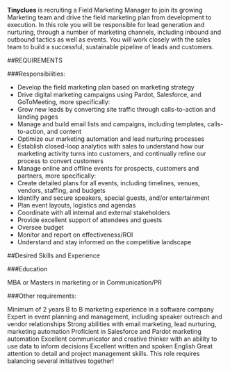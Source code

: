 **Tinyclues** is recruiting a Field Marketing Manager to join its growing Marketing team and drive the field marketing plan from development to execution. In this role you will be responsible for lead generation and nurturing, through a number of marketing channels, including inbound and outbound tactics as well as events. You will work closely with the sales team to build a successful, sustainable pipeline of leads and customers.

##REQUIREMENTS

###Responsibilities: 

- Develop the field marketing plan based on marketing strategy
- Drive digital marketing campaigns using Pardot, Salesforce, and GoToMeeting, more specifically:
- Grow new leads by converting site traffic through calls-to-action and landing pages
- Manage and build email lists and campaigns, including templates, calls-to-action, and content
- Optimize our marketing automation and lead nurturing processes
- Establish closed-loop analytics with sales to understand how our marketing activity turns into customers, and continually refine our process to convert customers
- Manage online and offline events for prospects, customers and partners, more specifically:
- Create detailed plans for all events, including timelines, venues, vendors, staffing, and budgets
- Identify and secure speakers, special guests, and/or entertainment 
- Plan event layouts, logistics and agendas
- Coordinate with all internal and external stakeholders
- Provide excellent support of attendees and guests 
- Oversee budget
- Monitor and report on effectiveness/ROI
- Understand and stay informed on the competitive landscape

##Desired Skills and Experience

###Education

MBA or Masters in marketing or in Communication/PR

###Other requirements:

Minimum of 2 years B to B marketing experience in a software company
Expert in event planning and management, including speaker outreach and vendor relationships
Strong abilities with email marketing, lead nurturing, marketing automation
Proficient in Salesforce and Pardot marketing automation
Excellent communicator and creative thinker with an ability to use data to inform decisions
Excellent written and spoken English
Great attention to detail and project management skills. This role requires balancing several initiatives together!